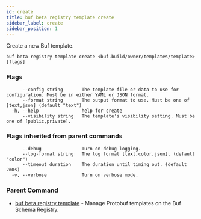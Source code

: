 ```yaml
---
id: create
title: buf beta registry template create
sidebar_label: create
sidebar_position: 1
---
```

Create a new Buf template.

```
buf beta registry template create <buf.build/owner/templates/template> [flags]
```

### Flags

```
      --config string       The template file or data to use for configuration. Must be in either YAML or JSON format.
      --format string       The output format to use. Must be one of [text,json] (default "text")
  -h, --help                help for create
      --visibility string   The template's visibility setting. Must be one of [public,private].
```

### Flags inherited from parent commands

```
      --debug               Turn on debug logging.
      --log-format string   The log format [text,color,json]. (default "color")
      --timeout duration    The duration until timing out. (default 2m0s)
  -v, --verbose             Turn on verbose mode.
```

### Parent Command

* [buf beta registry template](index)	 - Manage Protobuf templates on the Buf Schema Registry.
